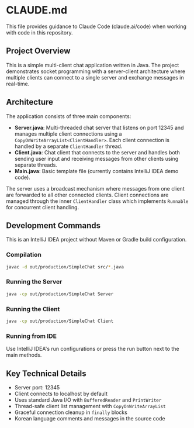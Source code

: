 # CLAUDE.md

This file provides guidance to Claude Code (claude.ai/code) when working with code in this repository.

## Project Overview

This is a simple multi-client chat application written in Java. The project demonstrates socket programming with a server-client architecture where multiple clients can connect to a single server and exchange messages in real-time.

## Architecture

The application consists of three main components:

- **Server.java**: Multi-threaded chat server that listens on port 12345 and manages multiple client connections using a `CopyOnWriteArrayList<ClientHandler>`. Each client connection is handled by a separate `ClientHandler` thread.
- **Client.java**: Chat client that connects to the server and handles both sending user input and receiving messages from other clients using separate threads.
- **Main.java**: Basic template file (currently contains IntelliJ IDEA demo code).

The server uses a broadcast mechanism where messages from one client are forwarded to all other connected clients. Client connections are managed through the inner `ClientHandler` class which implements `Runnable` for concurrent client handling.

## Development Commands

This is an IntelliJ IDEA project without Maven or Gradle build configuration.

### Compilation
```bash
javac -d out/production/SimpleChat src/*.java
```

### Running the Server
```bash
java -cp out/production/SimpleChat Server
```

### Running the Client
```bash
java -cp out/production/SimpleChat Client
```

### Running from IDE
Use IntelliJ IDEA's run configurations or press the run button next to the main methods.

## Key Technical Details

- Server port: 12345
- Client connects to localhost by default
- Uses standard Java I/O with `BufferedReader` and `PrintWriter`
- Thread-safe client list management with `CopyOnWriteArrayList`
- Graceful connection cleanup in `finally` blocks
- Korean language comments and messages in the source code